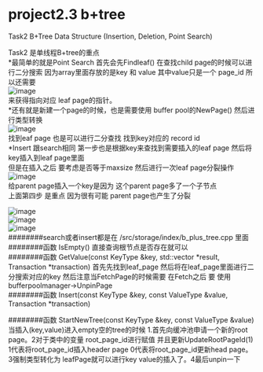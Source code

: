 # project2.3 b+tree    

Task2 B+Tree Data Structure (Insertion, Deletion, Point Search)   
 
Task2 是单线程B+tree的重点    
*最简单的就是Point Search 首先会先Findleaf() 在查找child page的时候可以进行二分搜索 因为array里面存放的是key 和 value
其中value只是一个 page_id 所以还需要   
![image](https://user-images.githubusercontent.com/60247486/223687880-0765bcd5-7166-4d24-95a7-c8d963f25546.png)   
来获得指向对应 leaf page的指针。  
*还有就是新建一个page的时候，也是需要使用 buffer pool的NewPage() 然后进行类型转换       
![image](https://user-images.githubusercontent.com/60247486/223689090-d99f42bb-97cb-4e46-8ae9-d2011269b67e.png)    
找到eaf page 也是可以进行二分查找 找到key对应的 record id  
*Insert 跟search相同 第一步也是根据key来查找到需要插入的leaf page 然后将key插入到leaf page里面    
但是在插入之后 要考虑是否等于maxsize 然后进行一次leaf page分裂操作    
![image](https://user-images.githubusercontent.com/60247486/223691563-ecc40a7f-8d82-4efa-bb8d-39cf089e93d8.png)    
给parent page插入一个key是因为 这个parent page多了一个子节点    
上面第四步 是重点 因为很有可能 parent page也产生了分裂    

![image](https://user-images.githubusercontent.com/60247486/223692339-8ca2261b-6f9a-44cd-a282-bd724e73abe5.png)    
![image](https://user-images.githubusercontent.com/60247486/223694752-53cce27f-59e8-46ca-9b0e-445d9295cf20.png)     
![image](https://user-images.githubusercontent.com/60247486/223695157-18368e63-9f18-43e3-bc9e-dce47251713c.png)    
########search或者insert都是在 /src/storage/index/b_plus_tree.cpp 里面  
########函数 IsEmpty() 直接查询根节点是否存在就可以   
########函数 GetValue(const KeyType &key, std::vector<ValueType> *result, Transaction *transaction) 首先先找到leaf_page 然后将在leaf_page里面进行二分搜索对应的key 然后注意当FetchPage的时候需要 在Fetch之后 要 使用bufferpoolmanager->UnpinPage   
########函数 Insert(const KeyType &key, const ValueType &value, Transaction *transaction)      

########函数 StartNewTree(const KeyType &key, const ValueType &value) 当插入(key,value)进入empty空的tree的时候 1.首先向缓冲池申请一个新的root page。2对于类中的变量 root_page_id进行赋值 并且更新UpdateRootPageId(1) 1代表将root_page_id插入header page 0代表将root_page_id更新head page。3强制类型转化为 leafPage就可以进行key value的插入了。4最后unpin一下




